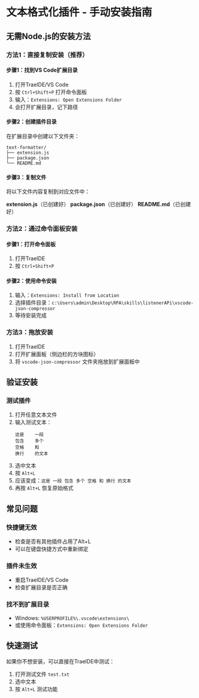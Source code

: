 # 文本格式化插件 - 手动安装指南

## 无需Node.js的安装方法

### 方法1：直接复制安装（推荐）

#### 步骤1：找到VS Code扩展目录
1. 打开TraeIDE/VS Code
2. 按 `Ctrl+Shift+P` 打开命令面板
3. 输入：`Extensions: Open Extensions Folder`
4. 会打开扩展目录，记下路径

#### 步骤2：创建插件目录
在扩展目录中创建以下文件夹：
```
text-formatter/
├── extension.js
├── package.json
└── README.md
```

#### 步骤3：复制文件
将以下文件内容复制到对应文件中：

**extension.js**（已创建好）
**package.json**（已创建好）
**README.md**（已创建好）

### 方法2：通过命令面板安装

#### 步骤1：打开命令面板
1. 打开TraeIDE
2. 按 `Ctrl+Shift+P`

#### 步骤2：使用命令安装
1. 输入：`Extensions: Install from Location`
2. 选择插件目录：`c:\Users\admin\Desktop\RPA\skills\listenerAPi\vscode-json-compressor`
3. 等待安装完成

### 方法3：拖放安装
1. 打开TraeIDE
2. 打开扩展面板（侧边栏的方块图标）
3. 将 `vscode-json-compressor` 文件夹拖放到扩展面板中

## 验证安装

### 测试插件
1. 打开任意文本文件
2. 输入测试文本：
   ```
   这是    一段
   包含    多个
   空格    和
   换行    的文本
   ```
3. 选中文本
4. 按 `Alt+L`
5. 应该变成：`这是 一段 包含 多个 空格 和 换行 的文本`
6. 再按 `Alt+L` 恢复原始格式

## 常见问题

### 快捷键无效
- 检查是否有其他插件占用了Alt+L
- 可以在键盘快捷方式中重新绑定

### 插件未生效
- 重启TraeIDE/VS Code
- 检查扩展目录是否正确

### 找不到扩展目录
- Windows: `%USERPROFILE%\.vscode\extensions\`
- 或使用命令面板：`Extensions: Open Extensions Folder`

## 快速测试

如果你不想安装，可以直接在TraeIDE中测试：
1. 打开测试文件 `test.txt`
2. 选中文本
3. 按 `Alt+L` 测试功能